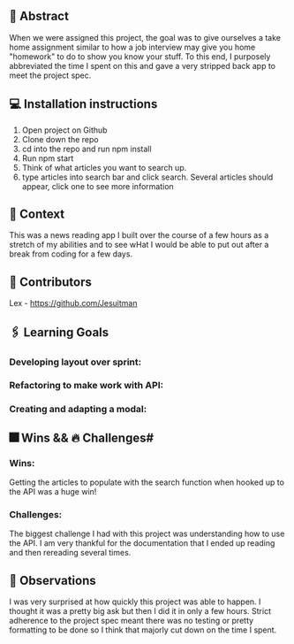 ## 💭 Abstract
When we were assigned this project, the goal was to give ourselves a take home assignment similar to how a job interview may give you home "homework" to do to show you know your stuff. To this end, I purposely abbreviated the time I spent on this and gave a very stripped back app to meet the project spec.

## 💻 Installation instructions
1. Open project on Github
2. Clone down the repo
3. cd into the repo and run npm install
4. Run npm start
5. Think of what articles you want to search up.
6. type articles into search bar and click search. Several articles should appear, click one to see more information

## 🍎 Context
This was a news reading app I built over the course of a few hours as a stretch of my abilities and to see wHat I would be able to put out after a break from coding for a few days.

## 🧠 Contributors
Lex - https://github.com/Jesuitman

## 🖇️ Learning Goals
### Developing layout over sprint: 


### Refactoring to make work with API: 


### Creating and adapting a modal: 
 

## 🎆 Wins && 🔥 Challenges#
### Wins:
Getting the articles to populate with the search function when hooked up to the API was a huge win!

### Challenges: 
The biggest challenge I had with this project was understanding how to use the API. I am very thankful for the documentation that I ended up reading and then rereading several times. 

## 📝 Observations  
I was very surprised at how quickly this project was able to happen. I thought it was a pretty big ask but then I did it in only a few hours. Strict adherence to the project spec meant there was no testing or pretty formatting to be done so I think that majorly cut down on the time I spent.


